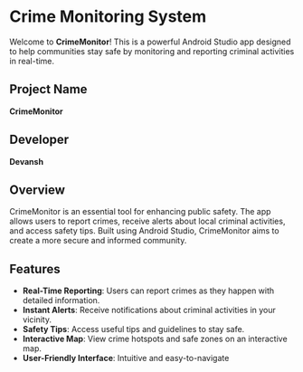# Crime Monitoring System 

Welcome to **CrimeMonitor**! This is a powerful Android Studio app designed to help communities stay safe by monitoring and reporting criminal activities in real-time.

## Project Name
**CrimeMonitor**

## Developer
**Devansh**

## Overview
CrimeMonitor is an essential tool for enhancing public safety. The app allows users to report crimes, receive alerts about local criminal activities, and access safety tips. Built using Android Studio, CrimeMonitor aims to create a more secure and informed community.

## Features
- **Real-Time Reporting**: Users can report crimes as they happen with detailed information.
- **Instant Alerts**: Receive notifications about criminal activities in your vicinity.
- **Safety Tips**: Access useful tips and guidelines to stay safe.
- **Interactive Map**: View crime hotspots and safe zones on an interactive map.
- **User-Friendly Interface**: Intuitive and easy-to-navigate 
